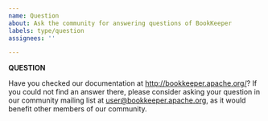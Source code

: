 ```yaml
---
name: Question
about: Ask the community for answering questions of BookKeeper
labels: type/question
assignees: ''

---
```


**QUESTION**

Have you checked our documentation at http://bookkeeper.apache.org/?
If you could not find an answer there, please consider asking your question
in our community mailing list at user@bookkeeper.apache.org, as it would benefit
other members of our community.
